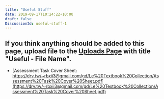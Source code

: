 ```yaml
---
title: "Useful Stuff"
date: 2019-09-17T10:24:22+10:00
draft: false
DiscussionId: useful-stuff-1
---
```

## If you think anything should be added to this page, upload file to the [Uploads Page](https://www.schoolnotes.intranet.pw/posts/uploads/) with title "Useful - File Name".

- [Assessment Task Cover Sheet: https://drv.tw/~rbxii3@gmail.com/gd/Le%20Textbook%20Collection/Assessment%20Task%20Cover%20Sheet.pdf](https://drv.tw/~rbxii3@gmail.com/gd/Le%20Textbook%20Collection/Assessment%20Task%20Cover%20Sheet.pdf)
